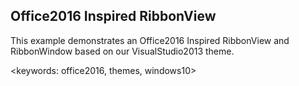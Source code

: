## Office2016 Inspired RibbonView ##
This example demonstrates an Office2016 Inspired RibbonView and RibbonWindow based on our VisualStudio2013 theme.

<keywords: office2016, themes, windows10>
